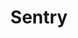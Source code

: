 ---
title: Sentry
description: >-
  Sentry is an error-tracking and performance monitoring platform platform that helps developers monitor live applications. 
opinion: >-
  It has the following strengths:
  
  - Tracks events across frontend and backend

  - Provides good information on app crashes such as basic device profile, user information and detailed stack trace

link: 
  - https://sentry.io/
ring: adopt
quadrant: platforms
businessModel:
  - saas
projectIds:
  - attend
  - diana-health
  - capable
  - chamber-cardio
  - reside-health
---